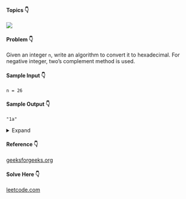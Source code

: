 #### Topics :point_down:
![](https://img.shields.io/badge/-bit--manipulation-wheat)

#### Problem :point_down:
Given an integer `n`, write an algorithm to convert it to hexadecimal. For negative integer, two’s complement method is used. 
#### Sample Input :point_down:
```
n = 26
```
#### Sample Output :point_down:
```
"1a"
```

<details>
<summary>Expand</summary>

#### Python :point_down:
```py
def solve(n):
    if (n == 0):
        return '0'

    k = 4294967295 # 32-bit unsigned int max value
    n = (k + 1 + n) if (n < 0) else n
    h = '' # hexa-decimal
    while (n):
        m = n % 16
        if (m < 10):
            h += chr(48 + m)
        else:
            h += chr(87 + m)

        n //= 16

    h = h[::-1]

    return h
```
#### C++ :point_down:
```cpp
string solve(int n) {
    unsigned int k = n;
    string h = ""; // hexa-decimal
    if (k == 0) return "0";
    while (k) {
        int m = k % 16;
        if (m < 10) {
            h += (48 + m);
        }
        else {
            h += (87 + m);
        }
        k /= 16;
    }
    reverse(h.begin(), h.end());
    return h;
}
```  
</details>

#### Reference :point_down:
[geeksforgeeks.org](https://www.geeksforgeeks.org/program-decimal-hexadecimal-conversion/)
#### Solve Here :point_down:
[leetcode.com](https://leetcode.com/problems/convert-a-number-to-hexadecimal/)
